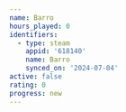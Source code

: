 ```yaml
---
name: Barro
hours_played: 0
identifiers:
  - type: steam
    appid: '618140'
    name: Barro
    synced_on: '2024-07-04'
active: false
rating: 0
progress: new
---
```


